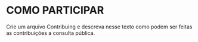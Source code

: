 # COMO PARTICIPAR

Crie um arquivo Contribuing e descreva nesse texto como podem ser feitas as contribuições a consulta pública.

